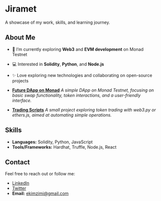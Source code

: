 # Jiramet

A showcase of my work, skills, and learning journey.

## About Me
- 🌱 I’m currently exploring **Web3** and **EVM development** on Monad Testnet
- 💻 Interested in **Solidity**, **Python**, and **Node.js**
- ✨ Love exploring new technologies and collaborating on open-source projects

- **[Future DApp on Monad](https://github.com/Kimzimi/future-dapp-monad)**
  *A simple DApp on Monad Testnet, focusing on basic swap functionality, token interactions, and a user-friendly interface.*

- **[Trading Scripts](https://github.com/Kimzimi/trading-scripts)**
  *A small project exploring token trading with web3.py or ethers.js, aimed at automating simple operations.*
  

## Skills
- **Languages:** Solidity, Python, JavaScript
- **Tools/Frameworks:** Hardhat, Truffle, Node.js, React

## Contact
Feel free to reach out or follow me:
- [LinkedIn](https://www.linkedin.com/in/kimzimi)  
- [Twitter](https://twitter.com/unsojp888)  
- **Email:** ekimzimi@gmail.com
